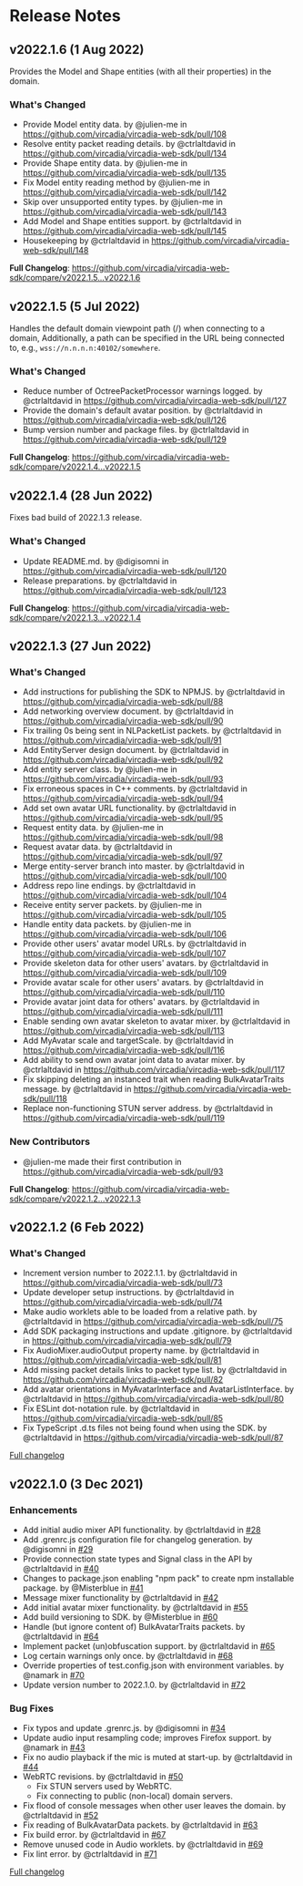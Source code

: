 # Release Notes


## v2022.1.6 (1 Aug 2022)

Provides the Model and Shape entities (with all their properties) in the domain.

### What's Changed
* Provide Model entity data. by @julien-me in https://github.com/vircadia/vircadia-web-sdk/pull/108
* Resolve entity packet reading details. by @ctrlaltdavid in https://github.com/vircadia/vircadia-web-sdk/pull/134
* Provide Shape entity data. by @julien-me in https://github.com/vircadia/vircadia-web-sdk/pull/135
* Fix Model entity reading method by @julien-me in https://github.com/vircadia/vircadia-web-sdk/pull/142
* Skip over unsupported entity types. by @julien-me in https://github.com/vircadia/vircadia-web-sdk/pull/143
* Add Model and Shape entities support. by @ctrlaltdavid in https://github.com/vircadia/vircadia-web-sdk/pull/145
* Housekeeping by @ctrlaltdavid in https://github.com/vircadia/vircadia-web-sdk/pull/148

**Full Changelog**: https://github.com/vircadia/vircadia-web-sdk/compare/v2022.1.5...v2022.1.6


## v2022.1.5 (5 Jul 2022)

Handles the default domain viewpoint path (/) when connecting to a domain, Additionally, a path can be specified in the URL being connected to, e.g., `wss://n.n.n.n:40102/somewhere`.

### What's Changed
* Reduce number of OctreePacketProcessor warnings logged. by @ctrlaltdavid in https://github.com/vircadia/vircadia-web-sdk/pull/127
* Provide the domain's default avatar position. by @ctrlaltdavid in https://github.com/vircadia/vircadia-web-sdk/pull/126
* Bump version number and package files. by @ctrlaltdavid in https://github.com/vircadia/vircadia-web-sdk/pull/129

**Full Changelog**: https://github.com/vircadia/vircadia-web-sdk/compare/v2022.1.4...v2022.1.5


## v2022.1.4 (28 Jun 2022)

Fixes bad build of 2022.1.3 release.

### What's Changed
* Update README.md. by @digisomni in https://github.com/vircadia/vircadia-web-sdk/pull/120
* Release preparations. by @ctrlaltdavid in https://github.com/vircadia/vircadia-web-sdk/pull/123

**Full Changelog**: https://github.com/vircadia/vircadia-web-sdk/compare/v2022.1.3...v2022.1.4


## v2022.1.3 (27 Jun 2022)

### What's Changed
* Add instructions for publishing the SDK to NPMJS. by @ctrlaltdavid in https://github.com/vircadia/vircadia-web-sdk/pull/88
* Add networking overview document. by @ctrlaltdavid in https://github.com/vircadia/vircadia-web-sdk/pull/90
* Fix trailing 0s being sent in NLPacketList packets. by @ctrlaltdavid in https://github.com/vircadia/vircadia-web-sdk/pull/91
* Add EntityServer design document. by @ctrlaltdavid in https://github.com/vircadia/vircadia-web-sdk/pull/92
* Add entity server class. by @julien-me in https://github.com/vircadia/vircadia-web-sdk/pull/93
* Fix erroneous spaces in C++ comments. by @ctrlaltdavid in https://github.com/vircadia/vircadia-web-sdk/pull/94
* Add set own avatar URL functionality. by @ctrlaltdavid in https://github.com/vircadia/vircadia-web-sdk/pull/95
* Request entity data. by @julien-me in https://github.com/vircadia/vircadia-web-sdk/pull/98
* Request avatar data. by @ctrlaltdavid in https://github.com/vircadia/vircadia-web-sdk/pull/97
* Merge entity-server branch into master. by @ctrlaltdavid in https://github.com/vircadia/vircadia-web-sdk/pull/100
* Address repo line endings. by @ctrlaltdavid in https://github.com/vircadia/vircadia-web-sdk/pull/104
* Receive entity server packets. by @julien-me in https://github.com/vircadia/vircadia-web-sdk/pull/105
* Handle entity data packets. by @julien-me in https://github.com/vircadia/vircadia-web-sdk/pull/106
* Provide other users' avatar model URLs. by @ctrlaltdavid in https://github.com/vircadia/vircadia-web-sdk/pull/107
* Provide skeleton data for other users' avatars. by @ctrlaltdavid in https://github.com/vircadia/vircadia-web-sdk/pull/109
* Provide avatar scale for other users' avatars. by @ctrlaltdavid in https://github.com/vircadia/vircadia-web-sdk/pull/110
* Provide avatar joint data for others' avatars. by @ctrlaltdavid in https://github.com/vircadia/vircadia-web-sdk/pull/111
* Enable sending own avatar skeleton to avatar mixer. by @ctrlaltdavid in https://github.com/vircadia/vircadia-web-sdk/pull/113
* Add MyAvatar scale and targetScale. by @ctrlaltdavid in https://github.com/vircadia/vircadia-web-sdk/pull/116
* Add ability to send own avatar joint data to avatar mixer. by @ctrlaltdavid in https://github.com/vircadia/vircadia-web-sdk/pull/117
* Fix skipping deleting an instanced trait when reading BulkAvatarTraits message. by @ctrlaltdavid in https://github.com/vircadia/vircadia-web-sdk/pull/118
* Replace non-functioning STUN server address. by @ctrlaltdavid in https://github.com/vircadia/vircadia-web-sdk/pull/119

### New Contributors
* @julien-me made their first contribution in https://github.com/vircadia/vircadia-web-sdk/pull/93

**Full Changelog**: https://github.com/vircadia/vircadia-web-sdk/compare/v2022.1.2...v2022.1.3

## v2022.1.2 (6 Feb 2022)

### What's Changed
* Increment version number to 2022.1.1. by @ctrlaltdavid in https://github.com/vircadia/vircadia-web-sdk/pull/73
* Update developer setup instructions. by @ctrlaltdavid in https://github.com/vircadia/vircadia-web-sdk/pull/74
* Make audio worklets able to be loaded from a relative path. by @ctrlaltdavid in https://github.com/vircadia/vircadia-web-sdk/pull/75
* Add SDK packaging instructions and update .gitignore. by @ctrlaltdavid in https://github.com/vircadia/vircadia-web-sdk/pull/79
* Fix AudioMixer.audioOutput property name. by @ctrlaltdavid in https://github.com/vircadia/vircadia-web-sdk/pull/81
* Add missing packet details links to packet type list. by @ctrlaltdavid in https://github.com/vircadia/vircadia-web-sdk/pull/82
* Add avatar orientations in MyAvatarInterface and AvatarListInterface. by @ctrlaltdavid in https://github.com/vircadia/vircadia-web-sdk/pull/80
* Fix ESLint dot-notation rule. by @ctrlaltdavid in https://github.com/vircadia/vircadia-web-sdk/pull/85
* Fix TypeScript .d.ts files not being found when using the SDK. by @ctrlaltdavid in https://github.com/vircadia/vircadia-web-sdk/pull/87

[Full changelog](https://github.com/vircadia/vircadia-web-sdk/compare/v2022.1.0...v2022.1.2)

## v2022.1.0 (3 Dec 2021)

### Enhancements
* Add initial audio mixer API functionality. by @ctrlaltdavid in [#28](https://github.com/vircadia/vircadia-web-sdk/pull/28)
* Add .grenrc.js configuration file for changelog generation. by @digisomni in [#29](https://github.com/vircadia/vircadia-web-sdk/pull/29)
* Provide connection state types and Signal class in the API by @ctrlaltdavid in [#40](https://github.com/vircadia/vircadia-web-sdk/pull/40)
* Changes to package.json enabling "npm pack" to create npm installable package. by @Misterblue in [#41](https://github.com/vircadia/vircadia-web-sdk/pull/41)
* Message mixer functionality by @ctrlaltdavid in [#42](https://github.com/vircadia/vircadia-web-sdk/pull/42)
* Add initial avatar mixer functionality. by @ctrlaltdavid in [#55](https://github.com/vircadia/vircadia-web-sdk/pull/55)
* Add build versioning to SDK. by @Misterblue in [#60](https://github.com/vircadia/vircadia-web-sdk/pull/60)
* Handle (but ignore content of) BulkAvatarTraits packets. by @ctrlaltdavid in [#64](https://github.com/vircadia/vircadia-web-sdk/pull/64)
* Implement packet (un)obfuscation support. by @ctrlaltdavid in [#65](https://github.com/vircadia/vircadia-web-sdk/pull/65)
* Log certain warnings only once. by @ctrlaltdavid in [#68](https://github.com/vircadia/vircadia-web-sdk/pull/68)
* Override properties of test.config.json with environment variables. by @namark in [#70](https://github.com/vircadia/vircadia-web-sdk/pull/70)
* Update version number to 2022.1.0. by @ctrlaltdavid in [#72](https://github.com/vircadia/vircadia-web-sdk/pull/72)

### Bug Fixes
* Fix typos and update .grenrc.js. by @digisomni in [#34](https://github.com/vircadia/vircadia-web-sdk/pull/34)
* Update audio input resampling code; improves Firefox support. by @namark in [#43](https://github.com/vircadia/vircadia-web-sdk/pull/43)
* Fix no audio playback if the mic is muted at start-up. by @ctrlaltdavid in [#44](https://github.com/vircadia/vircadia-web-sdk/pull/44)
* WebRTC revisions. by @ctrlaltdavid in [#50](https://github.com/vircadia/vircadia-web-sdk/pull/50)
  * Fix STUN servers used by WebRTC.
  * Fix connecting to public (non-local) domain servers.
* Fix flood of console messages when other user leaves the domain. by @ctrlaltdavid in [#52](https://github.com/vircadia/vircadia-web-sdk/pull/52)
* Fix reading of BulkAvatarData packets. by @ctrlaltdavid in [#63](https://github.com/vircadia/vircadia-web-sdk/pull/63)
* Fix build error. by @ctrlaltdavid in [#67](https://github.com/vircadia/vircadia-web-sdk/pull/67)
* Remove unused code in Audio worklets. by @ctrlaltdavid in [#69](https://github.com/vircadia/vircadia-web-sdk/pull/69)
* Fix lint error. by @ctrlaltdavid in [#71](https://github.com/vircadia/vircadia-web-sdk/pull/71)

[Full changelog](https://github.com/vircadia/vircadia-web-sdk/compare/v0.0.1...v2022.1.0)
